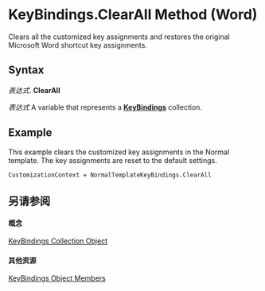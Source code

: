 
# KeyBindings.ClearAll Method (Word)

Clears all the customized key assignments and restores the original Microsoft Word shortcut key assignments.


## Syntax

 _表达式_. **ClearAll**

 _表达式_ A variable that represents a **[KeyBindings](d2e38b04-b7e1-b35c-e511-5988d132b074.md)** collection.


## Example

This example clears the customized key assignments in the Normal template. The key assignments are reset to the default settings.


```
CustomizationContext = NormalTemplateKeyBindings.ClearAll
```


## 另请参阅


#### 概念


[KeyBindings Collection Object](d2e38b04-b7e1-b35c-e511-5988d132b074.md)
#### 其他资源


[KeyBindings Object Members](http://msdn.microsoft.com/library/9abfb728-f339-315b-6402-d97cd1d9857d%28Office.15%29.aspx)